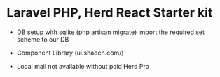 # Laravel PHP, Herd React Starter kit
- DB setup with sqlite 
(php artisan migrate)
import the required set scheme to our DB

- Component Library (ui.shadcn.com/)
- Local mail not available without paid Herd Pro